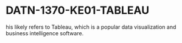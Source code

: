 # DATN-1370-KE01-TABLEAU
his likely refers to Tableau, which is a popular data visualization and business intelligence software.
